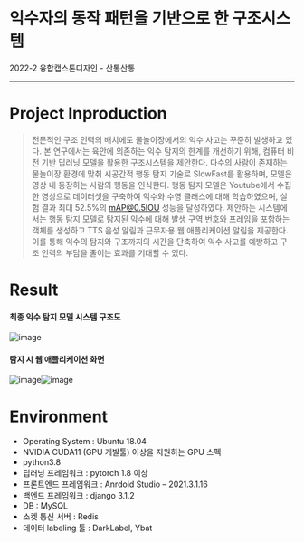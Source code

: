 # 익수자의 동작 패턴을 기반으로 한 구조시스템
2022-2 융합캡스톤디자인 - 산통산통

---

Project Inproduction
===

> 전문적인 구조 인력의 배치에도 물놀이장에서의 익수 사고는 꾸준히 발생하고 있다. 본 연구에서는 육안에 의존하는 익수 탐지의 한계를 개선하기 위해, 컴퓨터 비전 기반 딥러닝 모델을 활용한 구조시스템을 제안한다. 다수의 사람이 존재하는 물놀이장 환경에 맞춰 시공간적 행동 탐지 기술로 SlowFast를 활용하며, 모델은 영상 내 등장하는 사람의 행동을 인식한다. 행동 탐지 모델은 Youtube에서 수집한 영상으로 데이터셋을 구축하여 익수와 수영 클래스에 대해 학습하였으며, 실험 결과 최대 52.5%의 mAP@0.5IOU 성능을 달성하였다. 제안하는 시스템에서는 행동 탐지 모델로 탐지된 익수에 대해 발생 구역 번호와 프레임을 포함하는 객체를 생성하고 TTS 음성 알림과 근무자용 웹 애플리케이션 알림을 제공한다. 이를 통해 익수의 탐지와 구조까지의 시간을 단축하여 익수 사고를 예방하고 구조 인력의 부담을 줄이는 효과를 기대할 수 있다. 


Result
===

#### 최종 익수 탐지 모델 시스템 구조도

![image](https://user-images.githubusercontent.com/63159699/208856359-868f8d47-8265-4480-9c88-f777aaf6a593.png)
 
 
#### 탐지 시 웹 애플리케이션 화면

![image](https://user-images.githubusercontent.com/63159699/208855746-a6a9c6e6-fedd-4dae-aade-50f6d4494e53.png)![image](https://user-images.githubusercontent.com/63159699/208855767-7e8cd019-02dc-4fa8-bf74-b228b8612d31.png)



Environment
===

* Operating System : Ubuntu 18.04
* NVIDIA CUDA11 (GPU 개발툴) 이상을 지원하는 GPU 스펙
* python3.8
* 딥러닝 프레임워크 : pytorch 1.8 이상
* 프론트엔드 프레임워크 : Anrdoid Studio – 2021.3.1.16
* 백엔드 프레임워크 : django 3.1.2
* DB : MySQL
* 소켓 통신 서버 : Redis
* 데이터 labeling 툴 : DarkLabel, Ybat
